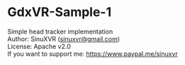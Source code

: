 # GdxVR-Sample-1
Simple head tracker implementation <br />
Author: SinuXVR (sinuxvr@gmail.com) <br />
License: Apache v2.0 <br />
If you want to support me: https://www.paypal.me/sinuxvr
